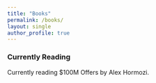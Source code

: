 ```yaml
---
title: "Books"
permalink: /books/
layout: single
author_profile: true
---
```


### Currently Reading

Currently reading $100M Offers by Alex Hormozi.